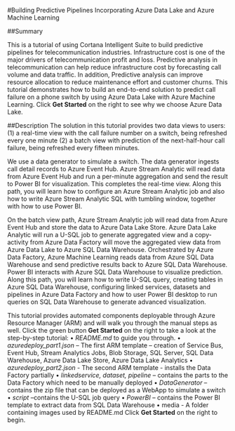 #Building Predictive Pipelines Incorporating Azure Data Lake and Azure Machine Learning

##Summary

This is a tutorial of using Cortana Intelligent Suite to build predictive pipelines for telecommunication industries. Infrastructure cost is one of the major drivers of telecommunication profit and loss. Predictive analysis in telecommunication can help reduce infrastructure cost by forecasting call volume and data traffic. In addition, Predictive analysis can improve resource allocation to reduce maintenance effort and customer churns.   This tutorial demonstrates how to build an end-to-end solution to predict call failure on a phone switch by using Azure Data Lake with Azure Machine Learning. Click **Get Started** on the right to see why we choose Azure Data Lake.

##Description
The solution in this tutorial provides two data views to users: (1) a real-time view with the call failure number on a switch, being refreshed every one minute (2) a batch view with prediction of the next-half-hour call failure, being refreshed every fifteen minutes.

We use a data generator to simulate a switch. The data generator ingests call detail records to Azure Event Hub. Azure Stream Analytic will read data from Azure Event Hub and run a per-minute aggregation and send the result to Power BI for visualization. This completes the real-time view. Along this path, you will learn how to configure an Azure Stream Analytic job and also how to write Azure Stream Analytic SQL with tumbling window, together with how to use Power BI.

On the batch view path, Azure Stream Analytic job will read data from Azure Event Hub and store the data to Azure Data Lake Store. Azure Data Lake Analytic will run a U-SQL job to generate aggregated view and a copy-activity from Azure Data Factory will move the aggregated view data from Azure Data Lake to Azure SQL Data Warehouse. Orchestrated by Azure Data Factory, Azure Machine Learning reads data from Azure SQL Data Warehouse and send predictive results back to Azure SQL Data Warehouse. Power BI interacts with Azure SQL Data Warehouse to visualize prediction.  Along this path, you will learn how to write U-SQL query, creating tables in Azure SQL Data Warehouse, configuring linked services, datasets and pipelines in Azure Data Factory and how to user Power BI desktop to run queries on SQL Data Warehouse to generate advanced visualization.

This tutorial provides automated  components deployable through Azure Resource Manager (ARM) and will walk you through the manual steps as well. Click the green button **Get Started** on the right to take a look at the step-by-step tutorial:
•	*README.md* to guide you through.
•	*azuredeploy_part1.json* – The first ARM template – creation of Service Bus, Event Hub, Stream Analytics Jobs, Blob Storage, SQL Server, SQL Data Warehouse, Azure Data Lake Store, Azure Data Lake Analytics
•	*azuredeploy_part2.json* - The second ARM template - installs the Data Factory partially
•	*linkedservice, dataset, pipeline* – contains the parts to the Data Factory which need to be manually deployed
•	*DataGenerator* –contains the zip file that can be deployed as a WebApp to simulate a switch
•	*script* –contains the U-SQL job query
•	*PowerBI* – contains the Power BI template to extract data from SQL Data Warehouse
•	media - A folder containing images used by README.md
Click **Get Started** on the right to begin.
